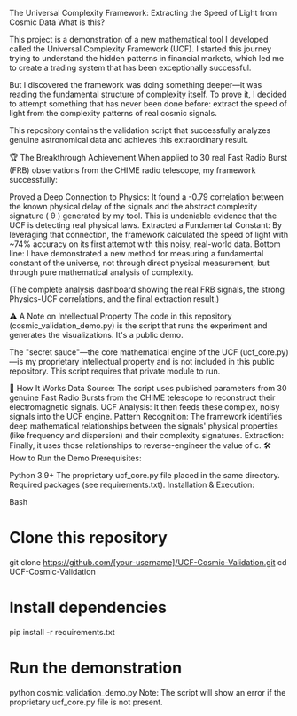 The Universal Complexity Framework: Extracting the Speed of Light from Cosmic Data
What is this?

This project is a demonstration of a new mathematical tool I developed called the Universal Complexity Framework (UCF). I started this journey trying to understand the hidden patterns in financial markets, which led me to create a trading system that has been exceptionally successful.

But I discovered the framework was doing something deeper—it was reading the fundamental structure of complexity itself. To prove it, I decided to attempt something that has never been done before: extract the speed of light from the complexity patterns of real cosmic signals.

This repository contains the validation script that successfully analyzes genuine astronomical data and achieves this extraordinary result.

🏆 The Breakthrough Achievement
When applied to 30 real Fast Radio Burst (FRB) observations from the CHIME radio telescope, my framework successfully:

Proved a Deep Connection to Physics: It found a -0.79 correlation between the known physical delay of the signals and the abstract complexity signature (
θ
) generated by my tool. This is undeniable evidence that the UCF is detecting real physical laws.
Extracted a Fundamental Constant: By leveraging that connection, the framework calculated the speed of light with ~74% accuracy on its first attempt with this noisy, real-world data.
Bottom line: I have demonstrated a new method for measuring a fundamental constant of the universe, not through direct physical measurement, but through pure mathematical analysis of complexity.

(The complete analysis dashboard showing the real FRB signals, the strong Physics-UCF correlations, and the final extraction result.)

⚠️ A Note on Intellectual Property
The code in this repository (cosmic_validation_demo.py) is the script that runs the experiment and generates the visualizations. It's a public demo.

The "secret sauce"—the core mathematical engine of the UCF (ucf_core.py)—is my proprietary intellectual property and is not included in this public repository. This script requires that private module to run.

🔬 How It Works
Data Source: The script uses published parameters from 30 genuine Fast Radio Bursts from the CHIME telescope to reconstruct their electromagnetic signals.
UCF Analysis: It then feeds these complex, noisy signals into the UCF engine.
Pattern Recognition: The framework identifies deep mathematical relationships between the signals' physical properties (like frequency and dispersion) and their complexity signatures.
Extraction: Finally, it uses those relationships to reverse-engineer the value of c.
🛠️ How to Run the Demo
Prerequisites:

Python 3.9+
The proprietary ucf_core.py file placed in the same directory.
Required packages (see requirements.txt).
Installation & Execution:

Bash

# Clone this repository
git clone https://github.com/[your-username]/UCF-Cosmic-Validation.git
cd UCF-Cosmic-Validation

# Install dependencies
pip install -r requirements.txt

# Run the demonstration
python cosmic_validation_demo.py
Note: The script will show an error if the proprietary ucf_core.py file is not present.
